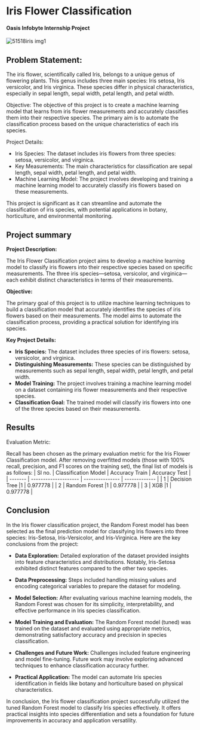 # Iris Flower Classification
#### Oasis Infobyte Internship Project
![51518iris img1](https://github.com/Apurbaananya/oibsip_task1/assets/142817867/2c776de7-6542-4471-891d-819d71b07f2e)

## Problem Statement:
The iris flower, scientifically called Iris, belongs to a unique genus of flowering plants. This genus includes three main species: Iris setosa, Iris versicolor, and Iris virginica. These species differ in physical characteristics, especially in sepal length, sepal width, petal length, and petal width.

Objective:
The objective of this project is to create a machine learning model that learns from iris flower measurements and accurately classifies them into their respective species. The primary aim is to automate the classification process based on the unique characteristics of each iris species.

Project Details:
- Iris Species: The dataset includes iris flowers from three species: setosa, versicolor, and virginica.
- Key Measurements: The main characteristics for classification are sepal length, sepal width, petal length, and petal width.
- Machine Learning Model: The project involves developing and training a machine learning model to accurately classify iris flowers based on these measurements.

This project is significant as it can streamline and automate the classification of iris species, with potential applications in botany, horticulture, and environmental monitoring.

## Project summary
**Project Description:**

The Iris Flower Classification project aims to develop a machine learning model to classify iris flowers into their respective species based on specific measurements. The three iris species—setosa, versicolor, and virginica—each exhibit distinct characteristics in terms of their measurements.

**Objective:**

The primary goal of this project is to utilize machine learning techniques to build a classification model that accurately identifies the species of iris flowers based on their measurements. The model aims to automate the classification process, providing a practical solution for identifying iris species.

**Key Project Details:**

- **Iris Species:** The dataset includes three species of iris flowers: setosa, versicolor, and virginica.
- **Distinguishing Measurements:** These species can be distinguished by measurements such as sepal length, sepal width, petal length, and petal width.
- **Model Training:** The project involves training a machine learning model on a dataset containing iris flower measurements and their respective species.
- **Classification Goal:** The trained model will classify iris flowers into one of the three species based on their measurements.


## Results
Evaluation Metric:

Recall has been chosen as the primary evaluation metric for the Iris Flower Classification model. After removing overfitted models (those with 100% recall, precision, and F1 scores on the training set), the final list of models is as follows:
| Sl no.  | Classification Model | Accuracy Train  | Accuracy Test |                                  
| ------- | -------------------- | --------------- | ------------- |
|    1    | Decision Tree        |1                | 0.977778      |
|    2    | Random Forest        |1                | 0.977778      |
|    3    | XGB                  |1                | 0.977778      |

## Conclusion
In the Iris flower classification project, the Random Forest model has been selected as the final prediction model for classifying Iris flowers into three species: Iris-Setosa, Iris-Versicolor, and Iris-Virginica. Here are the key conclusions from the project:

- **Data Exploration:** Detailed exploration of the dataset provided insights into feature characteristics and distributions. Notably, Iris-Setosa exhibited distinct features compared to the other two species.
  
- **Data Preprocessing:** Steps included handling missing values and encoding categorical variables to prepare the dataset for modeling.

- **Model Selection:** After evaluating various machine learning models, the Random Forest was chosen for its simplicity, interpretability, and effective performance in Iris species classification.

- **Model Training and Evaluation:** The Random Forest model (tuned) was trained on the dataset and evaluated using appropriate metrics, demonstrating satisfactory accuracy and precision in species classification.

- **Challenges and Future Work:** Challenges included feature engineering and model fine-tuning. Future work may involve exploring advanced techniques to enhance classification accuracy further.

- **Practical Application:** The model can automate Iris species identification in fields like botany and horticulture based on physical characteristics.

In conclusion, the Iris flower classification project successfully utilized the tuned Random Forest model to classify Iris species effectively. It offers practical insights into species differentiation and sets a foundation for future improvements in accuracy and application versatility.


